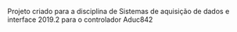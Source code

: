 Projeto criado para a disciplina de Sistemas de aquisição de dados e interface 2019.2 para o controlador Aduc842
